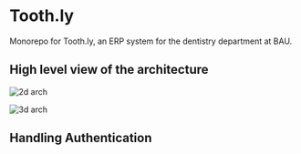 # Tooth.ly

Monorepo for Tooth.ly, an ERP system for the dentistry department at BAU.

## High level view of the architecture

![2d arch](<https://github.com/Tooth-ly/monorepo/diagrams/Toothly%20Architecture%220(2D).png>)

![3d arch](https://github.com/Tooth-ly/diagrams/Toothly%20Architecture.png)

## Handling Authentication
